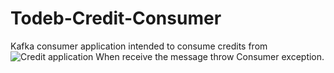 # Todeb-Credit-Consumer

Kafka consumer application intended to consume credits from ![Credit application](https://github.com/FevziYuksel/Todeb-Patika-Java-Spring-Bootcamp-Credit-Score-Application-Project)
When receive the message throw Consumer exception. 
